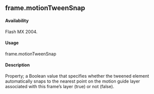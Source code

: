 ## frame.motionTweenSnap

#### Availability

Flash MX 2004.

#### Usage

frame.motionTweenSnap

#### Description

Property; a Boolean value that specifies whether the tweened element automatically snaps to the nearest point on the motion guide layer associated with this frame’s layer (true) or not (false).

